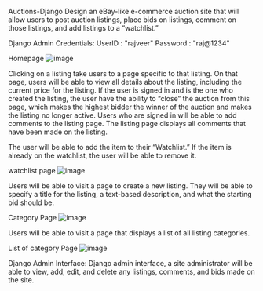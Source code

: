 Auctions-Django
Design an eBay-like e-commerce auction site that will allow users to post auction listings, place bids on listings, comment on those listings, and add listings to a “watchlist.”

Django Admin Credentials:
UserID : "rajveer" Password : "raj@1234"

Homepage
![image](https://github.com/user-attachments/assets/fce77472-157c-4734-b03d-3b06390bf96f)


Clicking on a listing take users to a page specific to that listing. On that page, users will be able to view all details about the listing, including the current price for the listing. If the user is signed in and is the one who created the listing, the user have the ability to “close” the auction from this page, which makes the highest bidder the winner of the auction and makes the listing no longer active. Users who are signed in will be able to add comments to the listing page. The listing page displays all comments that have been made on the listing.

The user will be able to add the item to their “Watchlist.” If the item is already on the watchlist, the user will be able to remove it.

watchlist page
![image](https://github.com/user-attachments/assets/63bd8ef3-779f-486d-9936-09381549d5a3)


Users will be able to visit a page to create a new listing. They will be able to specify a title for the listing, a text-based description, and what the starting bid should be.

Category Page
![image](https://github.com/user-attachments/assets/1409b33a-1789-48e6-9e92-344e1c04ec8d)


Users will be able to visit a page that displays a list of all listing categories.

List of category Page
![image](https://github.com/user-attachments/assets/227d8e9b-cdea-4317-aefa-daf16c116b2c)


Django Admin Interface:
Django admin interface, a site administrator will be able to view, add, edit, and delete any listings, comments, and bids made on the site.
